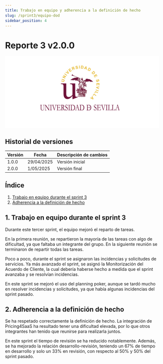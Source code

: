 ```yaml
---
title: Trabajo en equipo y adherencia a la definición de hecho
slug: /sprint3/equipo-dod
sidebar_position: 4
---
```


# Reporte 3 v2.0.0

![Logo Universidad de Sevilla](../img/banner.jpg) 

## Historial de versiones

| Versión | Fecha       | Descripción de cambios |
|---------|------------|------------------------|
| 1.0.0   | 29/04/2025 | Versión inicial        |
| 2.0.0   | 1/05/2025 | Versión final        |

## Índice
1. [Trabajo en equipo durante el sprint 3](#1-trabajo-en-equipo-durante-el-sprint-3)
2. [Adherencia a la definición de hecho](#2-adherencia-a-la-definición-de-hecho)

## 1. Trabajo en equipo durante el sprint 3

Durante este tercer sprint, el equipo mejoró el reparto de tareas.

En la primera reunión, se repartieron la mayoría de las tareas con algo de dificultad, ya que faltaba un integrante del grupo. En la siguiente reunión se terminaron de repartir todas las tareas.

Poco a poco, durante el sprint se asignaron las incidencias y solicitudes de servicios. Ya más avanzado el sprint, se asignó la Monitorización del Acuerdo de Cliente, la cual debería haberse hecho a medida que el sprint avanzaba y se resolvían incidencias.

En este sprint se mejoró el uso del planning poker, aunque se tardó mucho en resolver incidencias y solicitudes, ya que había algunas incidencias del sprint pasado.

## 2. Adherencia a la definición de hecho

Se ha respetado correctamente la definición de hecho. La integración de Pricing4SaaS ha resultado tener una dificultad elevada, por lo que otros integrantes han tenido que reunirse para realizarla juntos.

En este sprint el tiempo de revisión se ha reducido notablemente. Además, se ha mejorado la relación desarrollo-revisión, teniendo un 67% de tiempo en desarrollo y solo un 33% en revisión, con respecto al 50% y 50% del sprint pasado.